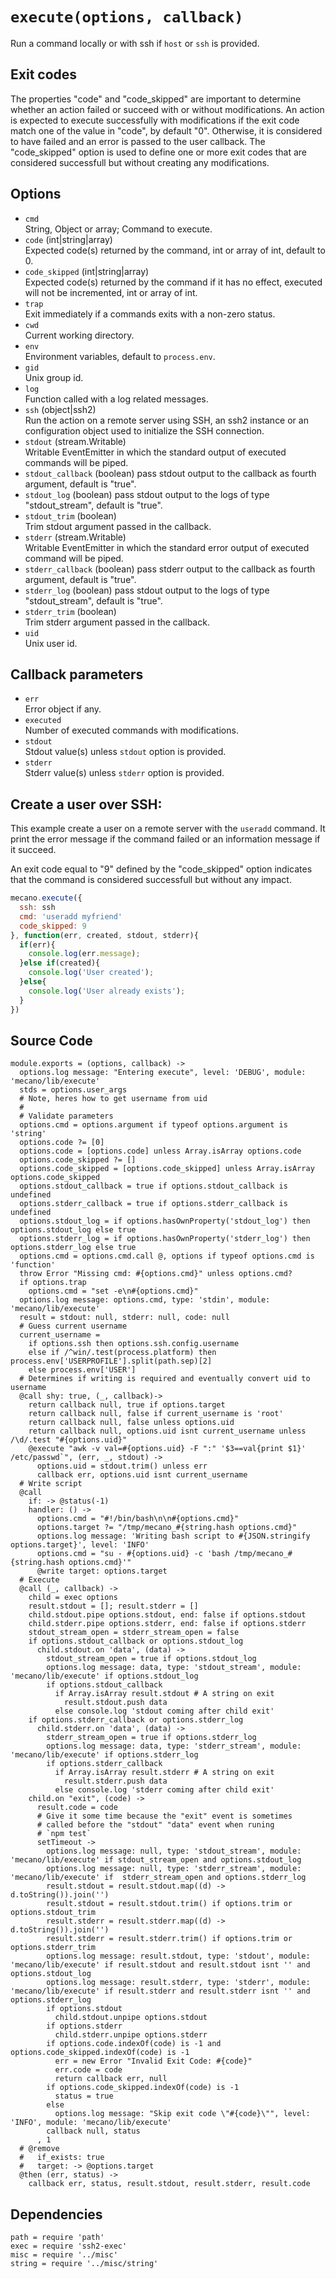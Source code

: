
# `execute(options, callback)`

Run a command locally or with ssh if `host` or `ssh` is provided.

## Exit codes

The properties "code" and "code_skipped" are important to determine whether an
action failed or succeed with or without modifications. An action is expected to
execute successfully with modifications if the exit code match one of the value
in "code", by default "0". Otherwise, it is considered to have failed and an
error is passed to the user callback. The "code_skipped" option is used to
define one or more exit codes that are considered successfull but without
creating any modifications.

## Options

*   `cmd`   
    String, Object or array; Command to execute.   
*   `code` (int|string|array)   
    Expected code(s) returned by the command, int or array of int, default to 0.   
*   `code_skipped` (int|string|array)   
    Expected code(s) returned by the command if it has no effect, executed will
    not be incremented, int or array of int.   
*   `trap`   
    Exit immediately  if a commands exits with a non-zero status.   
*   `cwd`   
    Current working directory.   
*   `env`   
    Environment variables, default to `process.env`.   
*   `gid`   
    Unix group id.   
*   `log`   
    Function called with a log related messages.   
*   `ssh` (object|ssh2)   
    Run the action on a remote server using SSH, an ssh2 instance or an
    configuration object used to initialize the SSH connection.   
*   `stdout` (stream.Writable)   
    Writable EventEmitter in which the standard output of executed commands will
    be piped.   
*   `stdout_callback` (boolean)
    pass stdout output to the callback as fourth argument, default is "true".   
*   `stdout_log` (boolean)
    pass stdout output to the logs of type "stdout_stream", default is "true".   
*   `stdout_trim` (boolean)   
    Trim stdout argument passed in the callback.   
*   `stderr` (stream.Writable)   
    Writable EventEmitter in which the standard error output of executed command
    will be piped.   
*   `stderr_callback` (boolean)
    pass stderr output to the callback as fourth argument, default is "true".   
*   `stderr_log` (boolean)
    pass stdout output to the logs of type "stdout_stream", default is "true".   
*   `stderr_trim` (boolean)   
    Trim stderr argument passed in the callback.   
*   `uid`   
    Unix user id.   

## Callback parameters

*   `err`   
    Error object if any.   
*   `executed`   
    Number of executed commands with modifications.   
*   `stdout`   
    Stdout value(s) unless `stdout` option is provided.   
*   `stderr`   
    Stderr value(s) unless `stderr` option is provided.   

## Create a user over SSH:

This example create a user on a remote server with the `useradd` command. It
print the error message if the command failed or an information message if it
succeed.

An exit code equal to "9" defined by the "code_skipped" option indicates that
the command is considered successfull but without any impact.

```javascript
mecano.execute({
  ssh: ssh
  cmd: 'useradd myfriend'
  code_skipped: 9
}, function(err, created, stdout, stderr){
  if(err){
    console.log(err.message);
  }else if(created){
    console.log('User created');
  }else{
    console.log('User already exists');
  }
})
```

## Source Code

    module.exports = (options, callback) ->
      options.log message: "Entering execute", level: 'DEBUG', module: 'mecano/lib/execute'
      stds = options.user_args
      # Note, heres how to get username from uid
      # 
      # Validate parameters
      options.cmd = options.argument if typeof options.argument is 'string'
      options.code ?= [0]
      options.code = [options.code] unless Array.isArray options.code
      options.code_skipped ?= []
      options.code_skipped = [options.code_skipped] unless Array.isArray options.code_skipped
      options.stdout_callback = true if options.stdout_callback is undefined
      options.stderr_callback = true if options.stderr_callback is undefined
      options.stdout_log = if options.hasOwnProperty('stdout_log') then options.stdout_log else true
      options.stderr_log = if options.hasOwnProperty('stderr_log') then options.stderr_log else true
      options.cmd = options.cmd.call @, options if typeof options.cmd is 'function'
      throw Error "Missing cmd: #{options.cmd}" unless options.cmd?
      if options.trap
        options.cmd = "set -e\n#{options.cmd}"
      options.log message: options.cmd, type: 'stdin', module: 'mecano/lib/execute'
      result = stdout: null, stderr: null, code: null
      # Guess current username
      current_username = 
        if options.ssh then options.ssh.config.username
        else if /^win/.test(process.platform) then process.env['USERPROFILE'].split(path.sep)[2]
        else process.env['USER']
      # Determines if writing is required and eventually convert uid to username
      @call shy: true, (_, callback)->
        return callback null, true if options.target
        return callback null, false if current_username is 'root'
        return callback null, false unless options.uid
        return callback null, options.uid isnt current_username unless /\d/.test "#{options.uid}"
        @execute "awk -v val=#{options.uid} -F ":" '$3==val{print $1}' /etc/passwd`", (err, _, stdout) ->
          options.uid = stdout.trim() unless err
          callback err, options.uid isnt current_username
      # Write script
      @call
        if: -> @status(-1)
        handler: () ->
          options.cmd = "#!/bin/bash\n\n#{options.cmd}"
          options.target ?= "/tmp/mecano_#{string.hash options.cmd}"
          options.log message: 'Writing bash script to #{JSON.stringify options.target}', level: 'INFO'
          options.cmd = "su - #{options.uid} -c 'bash /tmp/mecano_#{string.hash options.cmd}'"
          @write target: options.target
      # Execute
      @call (_, callback) ->
        child = exec options
        result.stdout = []; result.stderr = []
        child.stdout.pipe options.stdout, end: false if options.stdout
        child.stderr.pipe options.stderr, end: false if options.stderr
        stdout_stream_open = stderr_stream_open = false
        if options.stdout_callback or options.stdout_log
          child.stdout.on 'data', (data) ->
            stdout_stream_open = true if options.stdout_log
            options.log message: data, type: 'stdout_stream', module: 'mecano/lib/execute' if options.stdout_log
            if options.stdout_callback
              if Array.isArray result.stdout # A string on exit
                result.stdout.push data
              else console.log 'stdout coming after child exit'
        if options.stderr_callback or options.stderr_log
          child.stderr.on 'data', (data) ->
            stderr_stream_open = true if options.stderr_log
            options.log message: data, type: 'stderr_stream', module: 'mecano/lib/execute' if options.stderr_log
            if options.stderr_callback
              if Array.isArray result.stderr # A string on exit
                result.stderr.push data
              else console.log 'stderr coming after child exit'
        child.on "exit", (code) ->
          result.code = code
          # Give it some time because the "exit" event is sometimes
          # called before the "stdout" "data" event when runing
          # `npm test`
          setTimeout ->
            options.log message: null, type: 'stdout_stream', module: 'mecano/lib/execute' if stdout_stream_open and options.stdout_log
            options.log message: null, type: 'stderr_stream', module: 'mecano/lib/execute' if  stderr_stream_open and options.stderr_log
            result.stdout = result.stdout.map((d) -> d.toString()).join('')
            result.stdout = result.stdout.trim() if options.trim or options.stdout_trim
            result.stderr = result.stderr.map((d) -> d.toString()).join('')
            result.stderr = result.stderr.trim() if options.trim or options.stderr_trim
            options.log message: result.stdout, type: 'stdout', module: 'mecano/lib/execute' if result.stdout and result.stdout isnt '' and options.stdout_log
            options.log message: result.stderr, type: 'stderr', module: 'mecano/lib/execute' if result.stderr and result.stderr isnt '' and options.stderr_log
            if options.stdout
              child.stdout.unpipe options.stdout
            if options.stderr
              child.stderr.unpipe options.stderr
            if options.code.indexOf(code) is -1 and options.code_skipped.indexOf(code) is -1
              err = new Error "Invalid Exit Code: #{code}"
              err.code = code
              return callback err, null
            if options.code_skipped.indexOf(code) is -1
              status = true
            else
              options.log message: "Skip exit code \"#{code}\"", level: 'INFO', module: 'mecano/lib/execute'
            callback null, status
          , 1
      # @remove
      #   if_exists: true
      #   target: -> @options.target
      @then (err, status) ->
        callback err, status, result.stdout, result.stderr, result.code

## Dependencies

    path = require 'path'
    exec = require 'ssh2-exec'
    misc = require '../misc'
    string = require '../misc/string'
